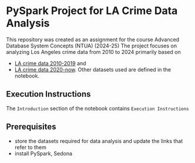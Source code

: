 # PySpark Project for LA Crime Data Analysis
This repository was created as an assignment for the course Advanced Database System Concepts (NTUA) (2024-25)
The project focuses on analyzing Los Angeles crime data from 2010 to 2024 primarily based on 
- [LA crime data 2010-2019](https://data.lacity.org/Public-Safety/Crime-Data-from-2010-to-2019/63jg-8b9z) and 
- [LA crime data 2020-now](https://data.lacity.org/Public-Safety/Crime-Data-from-2020-to-Present/2nrs-mtv8).
Other datasets used are defined in the notebook.

## Execution Instructions
The `Introduction` section of the notebook contains `Execution Instructions`

## Prerequisites
- store the datasets required for data analysis and update the links that refer to them
- install PySpark, Sedona

